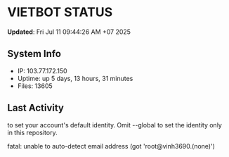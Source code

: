 # VIETBOT STATUS
**Updated**: Fri Jul 11 09:44:26 AM +07 2025

## System Info
- IP: 103.77.172.150
- Uptime: up 5 days, 13 hours, 31 minutes
- Files: 13605

## Last Activity

to set your account's default identity.
Omit --global to set the identity only in this repository.

fatal: unable to auto-detect email address (got 'root@vinh3690.(none)')
